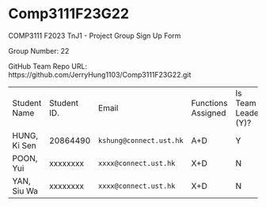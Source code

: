 # Comp3111F23G22
 COMP3111 F2023 TnJ1 - Project Group Sign Up Form
 <p>Group Number: 22</p>
 <p>GitHub Team Repo URL: https://github.com/JerryHung1103/Comp3111F23G22.git</p>
  
  <table>
    <tbody>
        <tr>
            <td>Student Name </td> 
            <td>Student ID.</td>
            <td>Email</td>
            <td>Functions Assigned</td>
            <td>Is Team Leader (Y)? </td>
        </tr>
        <tr>
            <!---This is Jerry-->
            <td>HUNG, Ki Sen</td>
            <td>20864490</td>
            <td><code>kshung@connect.ust.hk</code></td>
            <td>A+D</td>
            <td>Y</td>
        </tr>
        <tr>
            <!---This is Paddy-->
            <td>POON, Yui</td>
            <td>xxxxxxxx</td>
            <td><code>xxxx@connect.ust.hk</code></td>
            <td>X+D</td>
            <td>N</td>
        </tr>
        <tr>
            <!---This is Semsem-->
            <td>YAN, Siu Wa</td>
            <td>xxxxxxxx</td>
            <td><code>xxxx@connect.ust.hk</code></td>
            <td>X+D</td>
            <td>N</td>
        </tr>
    </tbody>
  </table>
